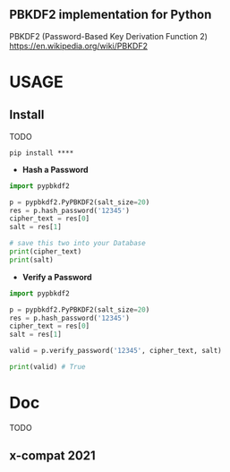 ## PBKDF2 implementation for Python

PBKDF2 (Password-Based Key Derivation Function 2) https://en.wikipedia.org/wiki/PBKDF2

# USAGE

## Install

TODO
```
pip install ****
```


- **Hash a Password**
```python
import pypbkdf2

p = pypbkdf2.PyPBKDF2(salt_size=20)
res = p.hash_password('12345')
cipher_text = res[0]
salt = res[1]

# save this two into your Database
print(cipher_text)
print(salt)
```

- **Verify a Password**
```python
import pypbkdf2

p = pypbkdf2.PyPBKDF2(salt_size=20)
res = p.hash_password('12345')
cipher_text = res[0]
salt = res[1]

valid = p.verify_password('12345', cipher_text, salt)

print(valid) # True
```

# Doc
 TODO
	
	
## x-compat 2021
